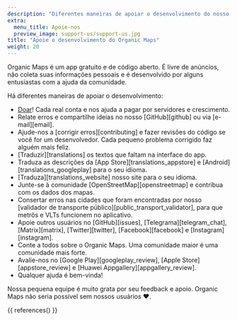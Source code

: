 ```yaml
---
description: "Diferentes maneiras de apoiar o desenvolvimento do nosso app gratuito"
extra:
  menu_title: Apoie-nos
  preview_image: support-us/support-us.jpg
title: "Apoie o desenvolvimento do Organic Maps"
weight: 20
---
```


Organic Maps é um app gratuito e de código aberto. É livre de anúncios, não
coleta suas informações pessoais e é desenvolvido por alguns entusiastas com
a ajuda da comunidade.

Há diferentes maneiras de apoiar o desenvolvimento:

- [Doar](@/donate/index.pt-BR.md)! Cada real conta e nos ajuda a pagar por
  servidores e crescimento.
- Relate erros e compartilhe ideias no nosso [GitHub][github] ou via
  [e-mail][email].
- Ajude-nos a [corrigir erros][contributing] e fazer revisões do código se
  você for um desenvolvedor. Cada pequeno problema corrigido faz alguém mais
  feliz.
- [Traduzir][translations] os textos que faltam na interface do app.
- Traduza as descrições da [App Store][translations_appstore] e
  [Android][translations_googleplay] para o seu idioma.
- [Traduza][translations_website] nosso site para o seu idioma.
- Junte-se à comunidade [OpenStreetMap][openstreetmap] e contribua com os
  dados dos mapas.
- Consertar erros nas cidades que foram encontradas por nosso [validador de
  transporte público][public_transport_validator], para que metrôs e VLTs
  funcionem no aplicativo.
- Apoie outros usuários no [GitHub][issues], [Telegrama][telegram_chat],
  [Matrix][matrix], [Twitter][twitter], [Facebook][facebook] e
  [Instagram][instagram].
- Conte a todos sobre o Organic Maps. Uma comunidade maior é uma comunidade
  mais forte.
- Avalie-nos no [Google Play][googleplay_review], [Apple
  Store][appstore_review] e [Huawei Appgallery][appgallery_review].
- Qualquer ajuda é bem-vinda!

Nossa pequena equipe é muito grata por seu feedback e apoio. Organic Maps
não seria possível sem nossos usuários ❤️.

{{ references() }}
